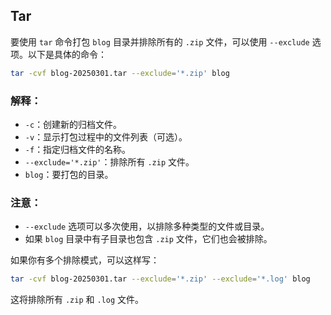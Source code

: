 ## Tar

要使用 `tar` 命令打包 `blog` 目录并排除所有的 `.zip` 文件，可以使用 `--exclude` 选项。以下是具体的命令：

```bash
tar -cvf blog-20250301.tar --exclude='*.zip' blog
```

### 解释：
- `-c`：创建新的归档文件。
- `-v`：显示打包过程中的文件列表（可选）。
- `-f`：指定归档文件的名称。
- `--exclude='*.zip'`：排除所有 `.zip` 文件。
- `blog`：要打包的目录。

### 注意：
- `--exclude` 选项可以多次使用，以排除多种类型的文件或目录。
- 如果 `blog` 目录中有子目录也包含 `.zip` 文件，它们也会被排除。

如果你有多个排除模式，可以这样写：

```bash
tar -cvf blog-20250301.tar --exclude='*.zip' --exclude='*.log' blog
```

这将排除所有 `.zip` 和 `.log` 文件。